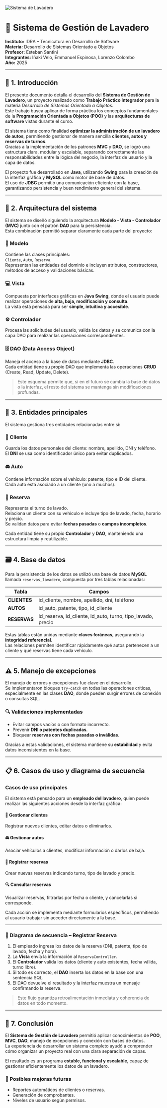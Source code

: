 ![Sistema de Lavadero](./src/main/resources/imagenes/CarWash.png)


# 🧼 Sistema de Gestión de Lavadero

**Instituto:** IDRA – Tecnicatura en Desarrollo de Software  
**Materia:** Desarrollo de Sistemas Orientado a Objetos  
**Profesor:** Esteban Santini  
**Integrantes:** Iñaki Velo, Emmanuel Espinosa, Lorenzo Colombo  
**Año:** 2025  

---

## 🧩 1. Introducción

El presente documento detalla el desarrollo del **Sistema de Gestión de Lavadero**, un proyecto realizado como **Trabajo Práctico Integrador** para la materia *Desarrollo de Sistemas Orientado a Objetos*.  
Este trabajo busca aplicar de forma práctica los conceptos fundamentales de la **Programación Orientada a Objetos (POO)** y las **arquitecturas de software** vistas durante el curso.

El sistema tiene como finalidad **optimizar la administración de un lavadero de autos**, permitiendo gestionar de manera sencilla **clientes, autos y reservas de turnos**.  
Gracias a la implementación de los patrones **MVC** y **DAO**, se logró una estructura clara, modular y escalable, separando correctamente las responsabilidades entre la lógica del negocio, la interfaz de usuario y la capa de datos.

El proyecto fue desarrollado en **Java**, utilizando **Swing** para la creación de la interfaz gráfica y **MySQL** como motor de base de datos.  
El uso de **JDBC** permitió una comunicación eficiente con la base, garantizando persistencia y buen rendimiento general del sistema.

---

## 🧱 2. Arquitectura del sistema

El sistema se diseñó siguiendo la arquitectura **Modelo - Vista - Controlador (MVC)** junto con el patrón **DAO** para la persistencia.  
Esta combinación permitió separar claramente cada parte del proyecto:

### 🧠 Modelo
Contiene las clases principales:  
`Cliente`, `Auto`, `Reserva`.  
Representan las entidades del dominio e incluyen atributos, constructores, métodos de acceso y validaciones básicas.

### 💻 Vista
Compuesta por interfaces gráficas en **Java Swing**, donde el usuario puede realizar operaciones de **alta, baja, modificación y consulta**.  
La vista está pensada para ser **simple, intuitiva y accesible**.

### ⚙️ Controlador
Procesa las solicitudes del usuario, valida los datos y se comunica con la capa DAO para realizar las operaciones correspondientes.

### 🗄️ DAO (Data Access Object)
Maneja el acceso a la base de datos mediante **JDBC**.  
Cada entidad tiene su propio DAO que implementa las operaciones **CRUD** (Create, Read, Update, Delete).

> Este esquema permite que, si en el futuro se cambia la base de datos o la interfaz, el resto del sistema se mantenga sin modificaciones profundas.

---

## 🚗 3. Entidades principales

El sistema gestiona tres entidades relacionadas entre sí:

### 👤 Cliente
Guarda los datos personales del cliente: nombre, apellido, DNI y teléfono.  
El **DNI** se usa como identificador único para evitar duplicados.

### 🚘 Auto
Contiene información sobre el vehículo: patente, tipo e ID del cliente.  
Cada auto está asociado a un cliente (uno a muchos).

### 📅 Reserva
Representa el turno de lavado.  
Relaciona un cliente con su vehículo e incluye tipo de lavado, fecha, horario y precio.  
Se validan datos para evitar **fechas pasadas** o **campos incompletos**.

Cada entidad tiene su propio **Controlador** y **DAO**, manteniendo una estructura limpia y reutilizable.

---

## 🗃️ 4. Base de datos

Para la persistencia de los datos se utilizó una base de datos **MySQL** llamada `reservas_lavadero`, compuesta por tres tablas relacionadas:

| Tabla | Campos |
|--------|---------|
| **CLIENTES** | id_cliente, nombre, apellido, dni, teléfono |
| **AUTOS** | id_auto, patente, tipo, id_cliente |
| **RESERVAS** | id_reserva, id_cliente, id_auto, turno, tipo_lavado, precio |

Estas tablas están unidas mediante **claves foráneas**, asegurando la **integridad referencial**.  
Las relaciones permiten identificar rápidamente qué autos pertenecen a un cliente y qué reservas tiene cada vehículo.

---

## ⚠️ 5. Manejo de excepciones

El manejo de errores y excepciones fue clave en el desarrollo.  
Se implementaron bloques `try-catch` en todas las operaciones críticas, especialmente en las clases **DAO**, donde pueden surgir errores de conexión o consultas SQL.

### 🔍 Validaciones implementadas
- Evitar campos vacíos o con formato incorrecto.  
- Prevenir **DNI o patentes duplicadas**.  
- Bloquear **reservas con fechas pasadas o inválidas**.

Gracias a estas validaciones, el sistema mantiene su **estabilidad** y evita datos inconsistentes en la base.

---

## 📋 6. Casos de uso y diagrama de secuencia

### Casos de uso principales
El sistema está pensado para un **empleado del lavadero**, quien puede realizar las siguientes acciones desde la interfaz gráfica:

#### 👤 Gestionar clientes
Registrar nuevos clientes, editar datos o eliminarlos.

#### 🚘 Gestionar autos
Asociar vehículos a clientes, modificar información o darlos de baja.

#### 🧾 Registrar reservas
Crear nuevas reservas indicando turno, tipo de lavado y precio.

#### 🔍 Consultar reservas
Visualizar reservas, filtrarlas por fecha o cliente, y cancelarlas si corresponde.

Cada acción se implementa mediante formularios específicos, permitiendo al usuario trabajar sin acceder directamente a la base.

---

### 🔄 Diagrama de secuencia – Registrar Reserva

1. El empleado ingresa los datos de la reserva (DNI, patente, tipo de lavado, fecha y hora).  
2. La **Vista** envía la información al `ReservaController`.  
3. El **Controlador** valida los datos (cliente y auto existentes, fecha válida, turno libre).  
4. Si todo es correcto, el **DAO** inserta los datos en la base con una sentencia SQL.  
5. El DAO devuelve el resultado y la interfaz muestra un mensaje confirmando la reserva.

> Este flujo garantiza retroalimentación inmediata y coherencia de datos en todo momento.

---

## 🧠 7. Conclusión

El **Sistema de Gestión de Lavadero** permitió aplicar conocimientos de **POO**, **MVC**, **DAO**, manejo de excepciones y conexión con bases de datos.  
La experiencia de desarrollar un sistema completo ayudó a comprender cómo organizar un proyecto real con una clara separación de capas.

El resultado es un programa **estable, funcional y escalable**, capaz de gestionar eficientemente los datos de un lavadero.

### 🔮 Posibles mejoras futuras
- Reportes automáticos de clientes o reservas.  
- Generación de comprobantes.  
- Niveles de usuario según permisos.



